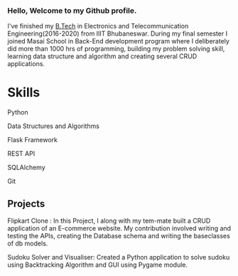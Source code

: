 ### Hello, Welcome to my Github profile.

I've finished my [B.Tech](http://b.Tech) in Electronics and Telecommunication Engineering(2016-2020) from IIIT Bhubaneswar. During my final semester I joined Masai School in Back-End development program where I deliberately did more than 1000 hrs of programming, building my problem solving skill, learning data structure and algorithm and creating several CRUD applications.

# Skills

Python

Data Structures and Algorithms

Flask Framework

REST API

SQLAlchemy

Git

## Projects

Flipkart Clone : In this Project, I along with my tem-mate built a CRUD application of an E-commerce website. My contribution involved writing and testing the APIs, creating the Database schema and writing the baseclasses of db models.

Sudoku Solver and Visualiser: Created a Python application to solve sudoku using Backtracking Algorithm and GUI using Pygame module.
